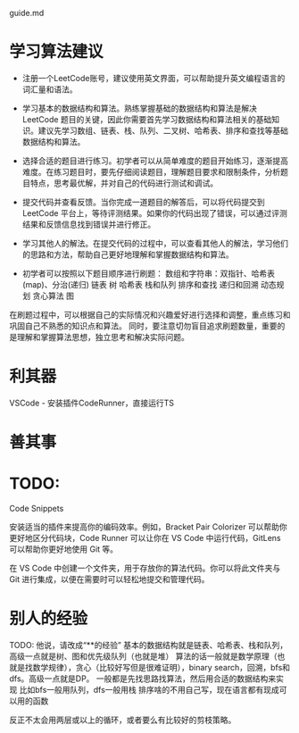 guide.md
# 学习算法建议
- 注册一个LeetCode账号，建议使用英文界面，可以帮助提升英文编程语言的词汇量和语法。
- 学习基本的数据结构和算法。熟练掌握基础的数据结构和算法是解决 LeetCode 题目的关键，因此你需要首先学习数据结构和算法相关的基础知识。建议先学习数组、链表、栈、队列、二叉树、哈希表、排序和查找等基础数据结构和算法。
- 选择合适的题目进行练习。初学者可以从简单难度的题目开始练习，逐渐提高难度。在练习题目时，要先仔细阅读题目，理解题目要求和限制条件，分析题目特点，思考最优解，并对自己的代码进行测试和调试。
- 提交代码并查看反馈。当你完成一道题目的解答后，可以将代码提交到 LeetCode 平台上，等待评测结果。如果你的代码出现了错误，可以通过评测结果和反馈信息找到错误并进行修正。
- 学习其他人的解法。在提交代码的过程中，可以查看其他人的解法，学习他们的思路和方法，帮助自己更好地理解和掌握数据结构和算法。

- 初学者可以按照以下题目顺序进行刷题：
数组和字符串：双指针、哈希表(map)、分治(递归)
链表
树
哈希表
栈和队列
排序和查找
递归和回溯
动态规划
贪心算法
图

在刷题过程中，可以根据自己的实际情况和兴趣爱好进行选择和调整，重点练习和巩固自己不熟悉的知识点和算法。
同时，要注意切勿盲目追求刷题数量，重要的是理解和掌握算法思想，独立思考和解决实际问题。



# 利其器
VSCode - 安装插件CodeRunner，直接运行TS



# 善其事



# TODO:
Code Snippets

安装适当的插件来提高你的编码效率。例如，Bracket Pair Colorizer 可以帮助你更好地区分代码块，Code Runner 可以让你在 VS Code 中运行代码，GitLens 可以帮助你更好地使用 Git 等。

在 VS Code 中创建一个文件夹，用于存放你的算法代码。你可以将此文件夹与 Git 进行集成，以便在需要时可以轻松地提交和管理代码。

# 别人的经验
TODO: 他说，请改成“**的经验”
基本的数据结构就是链表、哈希表、栈和队列，高级一点就是树、图和优先级队列（也就是堆）
算法的话一般就是数学原理（也就是找数学规律），贪心（比较好写但是很难证明），binary search，回溯，bfs和dfs。高级一点就是DP。
一般都是先找思路找算法，然后用合适的数据结构来实现
比如bfs一般用队列，dfs一般用栈
排序啥的不用自己写，现在语言都有现成可以用的函数

反正不太会用两层或以上的循环，或者要么有比较好的剪枝策略。



